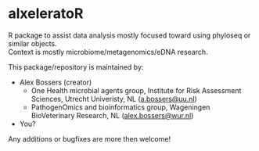 # alxeleratoR
R package to assist data analysis mostly focused toward using phyloseq or similar objects.  
Context is mostly microbiome/metagenomics/eDNA research.

This package/repository is maintained by:
* Alex Bossers (creator)
  + One Health microbial agents group, Institute for Risk Assessment Sciences, Utrecht Univeristy, NL (a.bossers@uu.nl)
  + PathogenOmics and bioinformatics group, Wageningen BioVeterinary Research, NL (alex.bossers@wur.nl)
* You?

Any additions or bugfixes are more then welcome!
